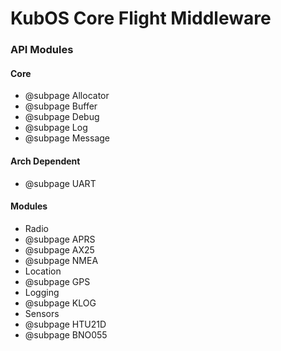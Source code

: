 KubOS Core Flight Middleware
=============================

### API Modules


#### Core

 - @subpage Allocator
 - @subpage Buffer
 - @subpage Debug
 - @subpage Log
 - @subpage Message

#### Arch Dependent

 - @subpage UART

#### Modules

 - Radio
  - @subpage APRS
  - @subpage AX25
  - @subpage NMEA
 - Location
  - @subpage GPS
 - Logging
  - @subpage KLOG
 - Sensors
  - @subpage HTU21D
  - @subpage BNO055
